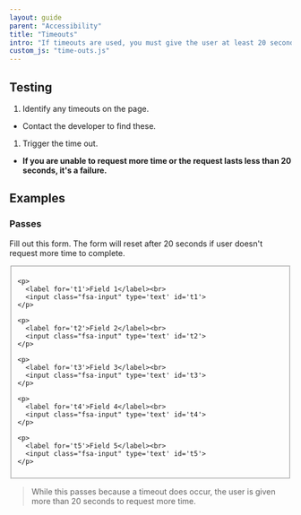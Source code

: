 ```yaml
---
layout: guide
parent: "Accessibility"
title: "Timeouts"
intro: "If timeouts are used, you must give the user at least 20 seconds to request more time. "
custom_js: "time-outs.js"
---
```


## Testing

1. Identify any timeouts on the page.
  * Contact the developer to find these.
1. Trigger the time out.
  * __If you are unable to request more time or the request lasts less than 20 seconds, it's a failure.__

## Examples

### Passes

Fill out this form. The form will reset after 20 seconds if user doesn't request more time to complete.

<form id='pForm'>

  <fieldset>

    <p>
      <label for='t1'>Field 1</label><br>
      <input class="fsa-input" type='text' id='t1'>
    </p>

    <p>
      <label for='t2'>Field 2</label><br>
      <input class="fsa-input" type='text' id='t2'>
    </p>

    <p>
      <label for='t3'>Field 3</label><br>
      <input class="fsa-input" type='text' id='t3'>
    </p>

    <p>
      <label for='t4'>Field 4</label><br>
      <input class="fsa-input" type='text' id='t4'>
    </p>

    <p>
      <label for='t5'>Field 5</label><br>
      <input class="fsa-input" type='text' id='t5'>
    </p>

  </fieldset>

</form>

> While this passes because a timeout does occur, the user is given more than 20 seconds to request more time.
